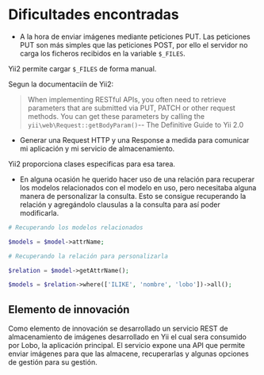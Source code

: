 # Dificultades encontradas

- A la hora de enviar imágenes mediante peticiones PUT. Las peticiones PUT son más simples que las peticiones POST, por ello el servidor no carga los ficheros recibidos en la variable `$_FILES`.

Yii2 permite cargar `$_FILES` de forma manual.

Segun la documentaciín de Yii2:

> When implementing RESTful APIs, you often need to retrieve parameters that are submitted via PUT, PATCH or other request methods. You can get these parameters by calling the `yii\web\Request::getBodyParam()`-- The Definitive Guide to Yii 2.0

- Generar una Request HTTP y una Response a medida para comunicar mi aplicación y mi servicio de almacenamiento.

Yii2 proporciona clases especificas para esa tarea.

- En alguna ocasión he querido hacer uso de una relación para recuperar los modelos relacionados con el modelo en uso, pero necesitaba alguna manera de personalizar la consulta.
Esto se consigue recuperando la relación y agregándolo clausulas a la consulta para así poder modificarla.

```php
# Recuperando los modelos relacionados

$models = $model->attrName;

# Recuperando la relación para personalizarla

$relation = $model->getAttrName();

$models = $relation->where(['ILIKE', 'nombre', 'lobo'])->all();
```

## Elemento de innovación

Como elemento de innovación se desarrollado un servicio REST de almacenamiento de imágenes desarrollado en Yii el cual sera consumido por Lobo, la aplicación principal.
El servicio expone una API que permite enviar imágenes para que las almacene, recuperarlas y algunas opciones de gestión para su gestión.
